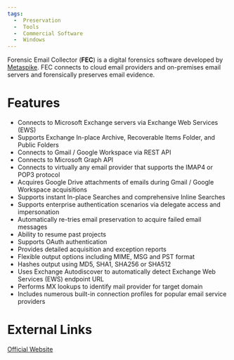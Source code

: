 ```yaml
---
tags:
  -  Preservation
  -  Tools
  -  Commercial Software
  -  Windows
---
```


Forensic Email Collector (**FEC**) is a digital forensics software
developed by [Metaspike](metaspike.md). FEC connects to cloud
email providers and on-premises email servers and forensically preserves email evidence.

# Features

- Connects to Microsoft Exchange servers via Exchange Web Services (EWS)
- Supports Exchange In-place Archive, Recoverable Items Folder, and Public Folders
- Connects to Gmail / Google Workspace via REST API
- Connects to Microsoft Graph API
- Connects to virtually any email provider that supports the IMAP4 or POP3
  protocol
- Acquires Google Drive attachments of emails during Gmail / Google Workspace acquisitions
- Supports instant In-place Searches and comprehensive Inline Searches
- Supports enterprise authentication scenarios via delegate access and impersonation
- Automatically re-tries email preservation to acquire failed email
  messages
- Ability to resume past projects
- Supports OAuth authentication
- Provides detailed acquisition and exception reports
- Flexible output options including MIME, MSG and PST format
- Hashes output using MD5, SHA1, SHA256 or SHA512
- Uses Exchange Autodiscover to automatically detect Exchange Web
  Services (EWS) endpoint URL
- Performs MX lookups to identify mail provider for target domain
- Includes numerous built-in connection profiles for popular email
  service providers

# External Links

[Official Website](https://www.metaspike.com/forensic-email-collector/)


